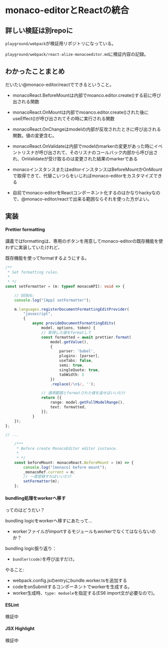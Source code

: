 # monaco-editorとReactの統合

## 詳しい検証は別repoに

`playground/webpack`が検証用リポジトリになっている。

`playground/webpack/react-alize-monacoeditor.md`に検証内容の記録。

## わかったことまとめ


だいたい@monaco-editor/reactでできるということ。

- monacoReact.BeforeMountは内部でmoanco.editor.create()する前に呼び出される関数
- monacoReact.OnMountは内部でmoanco.editor.create()された後にuseEffect()が呼び出されてその時に実行される関数
- monacoReact.OnChangeはmodelの内部が反攻されたときに呼び出される関数。値の変更含む。
- monacoReact.OnValidateは内部でmodelのmarkerの変更があった時にイベントリスナが呼び出されて、そのリスナのコールバック内部から呼び出され、OnValidateが受け取るのは変更された結果のmarkerである

- monacoインスタンスまたはeditorインスタンスはBeforeMountかOnMountで取得できて、代替こいつらをいじればmonaco-editorをカスタマイズできる

- 自前でmonaco-editorをReactコンポーネント化するのはかなりhackyなので、@monaco-editor/reactで出来る範囲ならそれを使った方がよい。

## 実装

#### Prettier formatting

講義ではformattingは、専用のボタンを用意してmonaco-editorの既存機能を使わずに実装していたけれど、

既存機能を使ってformatするようにする。

```TypeScript
/**
 * Set formatting rules.
 * 
 * */ 
const setFormatter = (m: typeof monacoAPI): void => {

    // DEBUG:
    console.log("[App] setFormatter");

    m.languages.registerDocumentFormattingEditProvider(
		"javascript",　
		{
			async provideDocumentFormattingEdits(
                model, options, token) {
                // 取得した値をformatして
				const formatted = await prettier.format(
					model.getValue(), 
					{
						parser: 'babel',
						plugins: [parser],
						useTabs: false,
						semi: true,
						singleQuote: true,
                        tabWidth: 2
					})
					.replace(/\n$/, '');

                // 適用範囲とformatされた値を返せばいいだけ
				return [{
					range: model.getFullModelRange(),
					text: formatted,
				}];
			}
	});
};

// ...

	/***
	 * Before create MonacoEditor editor instance. 
	 * 
	 * */ 
	const beforeMount: monacoReact.BeforeMount = (m) => {
		console.log("[monaco] before mount");
		_monacoRef.current = m;
        // 一度登録すればいいだけ
		setFormatter(m);
	};

```

#### bundling処理をworkerへ移す

ってのはどうだい？

bundling logicをworkerへ移すにあたって...

- workerファイルがimportするモジュールもworkerでなくてはならないのか？

bundling logic振り返り：

- `bundler(code)`を呼び出すだけ。

やること:

- webpack.config.jsのentryにbundle.worker.tsを追加する
- codeをonSubmitするコンポーネントでworkerを生成する。
- worker生成時、`type: moduele`を指定する(ES6 import文が必要なので)。


#### ESLint

検証中

#### JSX Highlight

検証中